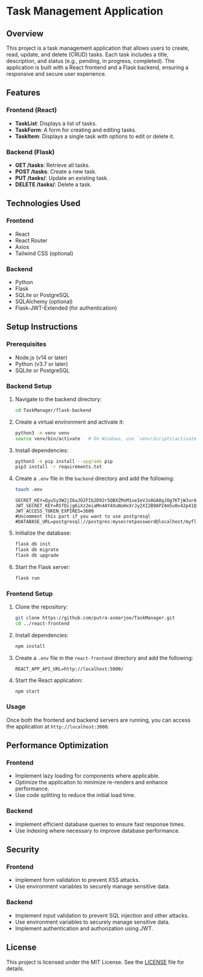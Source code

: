 # Task Management Application

## Overview

This project is a task management application that allows users to create, read, update, and delete (CRUD) tasks. Each task includes a title, description, and status (e.g., pending, in progress, completed). The application is built with a React frontend and a Flask backend, ensuring a responsive and secure user experience.

## Features

### Frontend (React)
- **TaskList**: Displays a list of tasks.
- **TaskForm**: A form for creating and editing tasks.
- **TaskItem**: Displays a single task with options to edit or delete it.

### Backend (Flask)
- **GET /tasks**: Retrieve all tasks.
- **POST /tasks**: Create a new task.
- **PUT /tasks/<id>**: Update an existing task.
- **DELETE /tasks/<id>**: Delete a task.

## Technologies Used

### Frontend
- React
- React Router
- Axios
- Tailwind CSS (optional)

### Backend
- Python
- Flask
- SQLite or PostgreSQL
- SQLAlchemy (optional)
- Flask-JWT-Extended (for authentication)

## Setup Instructions

### Prerequisites
- Node.js (v14 or later)
- Python (v3.7 or later)
- SQLite or PostgreSQL

### Backend Setup

1. Navigate to the backend directory:
    ```bash
    cd TaskManager/flask-backend
    ```

2. Create a virtual environment and activate it:
    ```bash
    python3 -m venv venv
    source venv/bin/activate   # On Windows, use `venv\Scripts\activate`
    ```

3. Install dependencies:
    ```bash
    python3 -m pip install --upgrade pip
    pip3 install -r requirements.txt
    ```

4. Create a `.env` file in the `backend` directory and add the following:
    ```bash
    touch .env
    ```
    ```env
    SECRET_KEY=Qyu5y3W2jI6aJO2FIb2D92r5QBXZMsM1xeIeVJo8GA8qJOg7KTjWJurAtph7nUVY
    JWT_SECRET_KEY=R5fDijg6iXz2eiaMn4AY4XuNoHxXrJy2XI2B9APZ4m5u0v42p41QTJY39fzIxLZf
    JWT_ACCESS_TOKEN_EXPIRES=3600
    #Uncomment this part if you want to use postgresql
    #DATABASE_URL=postgresql://postgres:mysecretpassword@localhost/myflaskdb
    ```

5. Initialize the database:
    ```bash
    flask db init
    flask db migrate
    flask db upgrade
    ```

6. Start the Flask server:
    ```bash
    flask run
    ```


### Frontend Setup

1. Clone the repository:
    ```bash
    git clone https://github.com/putra-asmarjoe/TaskManager.git
    cd ../react-frontend
    ```

2. Install dependencies:
    ```bash
    npm install
    ```

3. Create a `.env` file in the `react-frontend` directory and add the following:
    ```env
    REACT_APP_API_URL=http://localhost:5000/
    ```

4. Start the React application:
    ```bash
    npm start
    ```
    
### Usage

Once both the frontend and backend servers are running, you can access the application at `http://localhost:3000`.

## Performance Optimization

### Frontend
- Implement lazy loading for components where applicable.
- Optimize the application to minimize re-renders and enhance performance.
- Use code splitting to reduce the initial load time.

### Backend
- Implement efficient database queries to ensure fast response times.
- Use indexing where necessary to improve database performance.

## Security

### Frontend
- Implement form validation to prevent XSS attacks.
- Use environment variables to securely manage sensitive data.

### Backend
- Implement input validation to prevent SQL injection and other attacks.
- Use environment variables to securely manage sensitive data.
- Implement authentication and authorization using JWT.

## License

This project is licensed under the MIT License. See the [LICENSE](LICENSE) file for details.
